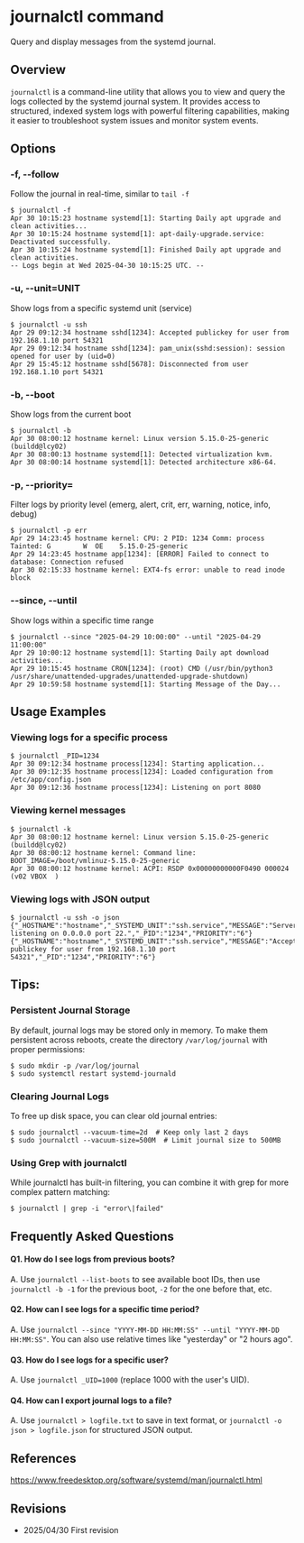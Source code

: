 # journalctl command

Query and display messages from the systemd journal.

## Overview

`journalctl` is a command-line utility that allows you to view and query the logs collected by the systemd journal system. It provides access to structured, indexed system logs with powerful filtering capabilities, making it easier to troubleshoot system issues and monitor system events.

## Options

### **-f, --follow**

Follow the journal in real-time, similar to `tail -f`

```console
$ journalctl -f
Apr 30 10:15:23 hostname systemd[1]: Starting Daily apt upgrade and clean activities...
Apr 30 10:15:24 hostname systemd[1]: apt-daily-upgrade.service: Deactivated successfully.
Apr 30 10:15:24 hostname systemd[1]: Finished Daily apt upgrade and clean activities.
-- Logs begin at Wed 2025-04-30 10:15:25 UTC. --
```

### **-u, --unit=UNIT**

Show logs from a specific systemd unit (service)

```console
$ journalctl -u ssh
Apr 29 09:12:34 hostname sshd[1234]: Accepted publickey for user from 192.168.1.10 port 54321
Apr 29 09:12:34 hostname sshd[1234]: pam_unix(sshd:session): session opened for user by (uid=0)
Apr 29 15:45:12 hostname sshd[5678]: Disconnected from user 192.168.1.10 port 54321
```

### **-b, --boot**

Show logs from the current boot

```console
$ journalctl -b
Apr 30 08:00:12 hostname kernel: Linux version 5.15.0-25-generic (buildd@lcy02)
Apr 30 08:00:13 hostname systemd[1]: Detected virtualization kvm.
Apr 30 08:00:14 hostname systemd[1]: Detected architecture x86-64.
```

### **-p, --priority=**

Filter logs by priority level (emerg, alert, crit, err, warning, notice, info, debug)

```console
$ journalctl -p err
Apr 29 14:23:45 hostname kernel: CPU: 2 PID: 1234 Comm: process Tainted: G        W  OE    5.15.0-25-generic
Apr 29 14:23:45 hostname app[1234]: [ERROR] Failed to connect to database: Connection refused
Apr 30 02:15:33 hostname kernel: EXT4-fs error: unable to read inode block
```

### **--since, --until**

Show logs within a specific time range

```console
$ journalctl --since "2025-04-29 10:00:00" --until "2025-04-29 11:00:00"
Apr 29 10:00:12 hostname systemd[1]: Starting Daily apt download activities...
Apr 29 10:15:45 hostname CRON[1234]: (root) CMD (/usr/bin/python3 /usr/share/unattended-upgrades/unattended-upgrade-shutdown)
Apr 29 10:59:58 hostname systemd[1]: Starting Message of the Day...
```

## Usage Examples

### Viewing logs for a specific process

```console
$ journalctl _PID=1234
Apr 30 09:12:34 hostname process[1234]: Starting application...
Apr 30 09:12:35 hostname process[1234]: Loaded configuration from /etc/app/config.json
Apr 30 09:12:36 hostname process[1234]: Listening on port 8080
```

### Viewing kernel messages

```console
$ journalctl -k
Apr 30 08:00:12 hostname kernel: Linux version 5.15.0-25-generic (buildd@lcy02)
Apr 30 08:00:12 hostname kernel: Command line: BOOT_IMAGE=/boot/vmlinuz-5.15.0-25-generic
Apr 30 08:00:12 hostname kernel: ACPI: RSDP 0x00000000000F0490 000024 (v02 VBOX  )
```

### Viewing logs with JSON output

```console
$ journalctl -u ssh -o json
{"_HOSTNAME":"hostname","_SYSTEMD_UNIT":"ssh.service","MESSAGE":"Server listening on 0.0.0.0 port 22.","_PID":"1234","PRIORITY":"6"}
{"_HOSTNAME":"hostname","_SYSTEMD_UNIT":"ssh.service","MESSAGE":"Accepted publickey for user from 192.168.1.10 port 54321","_PID":"1234","PRIORITY":"6"}
```

## Tips:

### Persistent Journal Storage

By default, journal logs may be stored only in memory. To make them persistent across reboots, create the directory `/var/log/journal` with proper permissions:

```console
$ sudo mkdir -p /var/log/journal
$ sudo systemctl restart systemd-journald
```

### Clearing Journal Logs

To free up disk space, you can clear old journal entries:

```console
$ sudo journalctl --vacuum-time=2d  # Keep only last 2 days
$ sudo journalctl --vacuum-size=500M  # Limit journal size to 500MB
```

### Using Grep with journalctl

While journalctl has built-in filtering, you can combine it with grep for more complex pattern matching:

```console
$ journalctl | grep -i "error\|failed"
```

## Frequently Asked Questions

#### Q1. How do I see logs from previous boots?
A. Use `journalctl --list-boots` to see available boot IDs, then use `journalctl -b -1` for the previous boot, `-2` for the one before that, etc.

#### Q2. How can I see logs for a specific time period?
A. Use `journalctl --since "YYYY-MM-DD HH:MM:SS" --until "YYYY-MM-DD HH:MM:SS"`. You can also use relative times like "yesterday" or "2 hours ago".

#### Q3. How do I see logs for a specific user?
A. Use `journalctl _UID=1000` (replace 1000 with the user's UID).

#### Q4. How can I export journal logs to a file?
A. Use `journalctl > logfile.txt` to save in text format, or `journalctl -o json > logfile.json` for structured JSON output.

## References

https://www.freedesktop.org/software/systemd/man/journalctl.html

## Revisions

- 2025/04/30 First revision